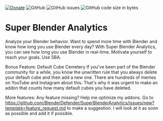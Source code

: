 [![Donate](https://img.shields.io/endpoint?url=https%3A%2F%2Fraw.githubusercontent.com%2FBlenderDefender%2FBlenderDefender%2Fshields_endpoint%2FSUPERBLENDERANALYTICS.json)](https://www.paypal.com/donate?hosted_button_id=TPH9D4NXRDP9Y)
![GitHub](https://img.shields.io/github/license/BlenderDefender/SuperBlenderAnalytics?color=green&style=for-the-badge)
![GitHub issues](https://img.shields.io/github/issues/BlenderDefender/SuperBlenderAnalytics?style=for-the-badge)
![GitHub code size in bytes](https://img.shields.io/github/languages/code-size/BlenderDefender/SuperBlenderAnalytics?style=for-the-badge)
# Super Blender Analytics
Analyze your Blender behavior. Want to spend more time with Blender and know how long you use Blender every day?
With Super Blender Analytics, you can see how long you use Blender in real-time. Motivate yourself to reach your goals. 
Use SBA.

Bonus Feature: Default Cube Cemetery
If you've been part of the Blender community for a while, you know the unwritten rule that you always delete your default cube
and then add a new one. There are hundreds of memes on YouTube and Instagram about this. That's why it was urgent
to make an addon that counts how many default cubes you have deleted.

More features:
Any feature missing? Help me optimize my addons. Go to https://github.com/BlenderDefender/SuperBlenderAnalytics/issues/new?template=feature_request.md
to make a suggestion. I will look at it as soon as possible and add it if possible.
